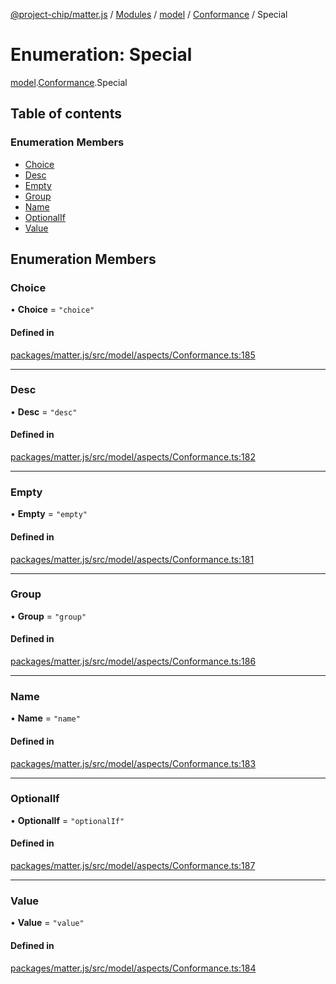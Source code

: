 [@project-chip/matter.js](../README.md) / [Modules](../modules.md) / [model](../modules/model.md) / [Conformance](../modules/model.Conformance.md) / Special

# Enumeration: Special

[model](../modules/model.md).[Conformance](../modules/model.Conformance.md).Special

## Table of contents

### Enumeration Members

- [Choice](model.Conformance.Special.md#choice)
- [Desc](model.Conformance.Special.md#desc)
- [Empty](model.Conformance.Special.md#empty)
- [Group](model.Conformance.Special.md#group)
- [Name](model.Conformance.Special.md#name)
- [OptionalIf](model.Conformance.Special.md#optionalif)
- [Value](model.Conformance.Special.md#value)

## Enumeration Members

### Choice

• **Choice** = ``"choice"``

#### Defined in

[packages/matter.js/src/model/aspects/Conformance.ts:185](https://github.com/project-chip/matter.js/blob/5f71eedebdb9fa54338bde320c311bb359b7455d/packages/matter.js/src/model/aspects/Conformance.ts#L185)

___

### Desc

• **Desc** = ``"desc"``

#### Defined in

[packages/matter.js/src/model/aspects/Conformance.ts:182](https://github.com/project-chip/matter.js/blob/5f71eedebdb9fa54338bde320c311bb359b7455d/packages/matter.js/src/model/aspects/Conformance.ts#L182)

___

### Empty

• **Empty** = ``"empty"``

#### Defined in

[packages/matter.js/src/model/aspects/Conformance.ts:181](https://github.com/project-chip/matter.js/blob/5f71eedebdb9fa54338bde320c311bb359b7455d/packages/matter.js/src/model/aspects/Conformance.ts#L181)

___

### Group

• **Group** = ``"group"``

#### Defined in

[packages/matter.js/src/model/aspects/Conformance.ts:186](https://github.com/project-chip/matter.js/blob/5f71eedebdb9fa54338bde320c311bb359b7455d/packages/matter.js/src/model/aspects/Conformance.ts#L186)

___

### Name

• **Name** = ``"name"``

#### Defined in

[packages/matter.js/src/model/aspects/Conformance.ts:183](https://github.com/project-chip/matter.js/blob/5f71eedebdb9fa54338bde320c311bb359b7455d/packages/matter.js/src/model/aspects/Conformance.ts#L183)

___

### OptionalIf

• **OptionalIf** = ``"optionalIf"``

#### Defined in

[packages/matter.js/src/model/aspects/Conformance.ts:187](https://github.com/project-chip/matter.js/blob/5f71eedebdb9fa54338bde320c311bb359b7455d/packages/matter.js/src/model/aspects/Conformance.ts#L187)

___

### Value

• **Value** = ``"value"``

#### Defined in

[packages/matter.js/src/model/aspects/Conformance.ts:184](https://github.com/project-chip/matter.js/blob/5f71eedebdb9fa54338bde320c311bb359b7455d/packages/matter.js/src/model/aspects/Conformance.ts#L184)
